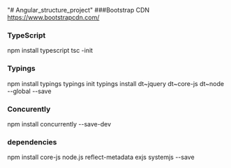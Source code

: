 "# Angular_structure_project" 
###Bootstrap CDN
https://www.bootstrapcdn.com/

### TypeScript
npm install typescript
tsc -init

### Typings
npm install typings
typings init
typings install dt~jquery dt~core-js  dt~node --global --save
 
 ### Concurently 
 npm install concurrently --save-dev

 ### dependencies
 npm install core-js node.js reflect-metadata exjs systemjs --save